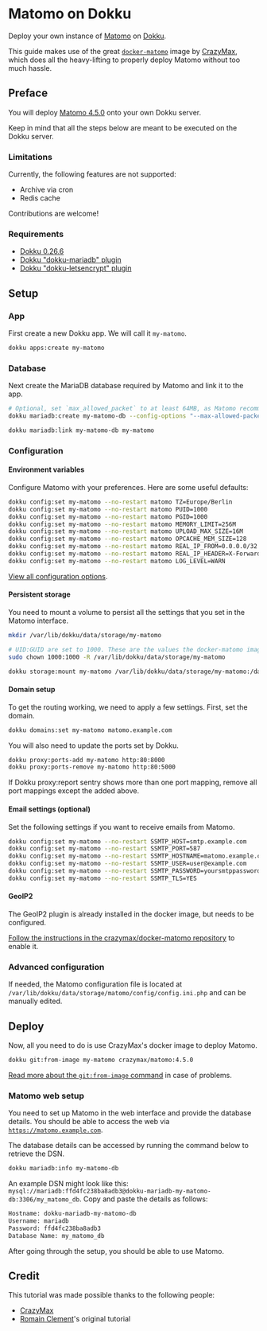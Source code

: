 # Matomo on Dokku

Deploy your own instance of [Matomo](https://matomo.org) on
[Dokku](https://github.com/dokku/dokku).

This guide makes use of the great [`docker-matomo`](https://github.com/crazy-max/docker-matomo) image by [CrazyMax](https://github.com/crazy-max), which does all the heavy-lifting to properly deploy Matomo without too much hassle.

## Preface

You will deploy [Matomo 4.5.0](https://github.com/matomo-org/matomo/releases/tag/4.1.1) onto your own
Dokku server.

Keep in mind that all the steps below are meant to be executed on the Dokku server.

### Limitations

Currently, the following features are not supported:

- Archive via cron
- Redis cache

Contributions are welcome!

### Requirements

- [Dokku 0.26.6](https://github.com/dokku/dokku)
- [Dokku "dokku-mariadb" plugin](https://github.com/dokku/dokku-mariadb)
- [Dokku "dokku-letsencrypt" plugin](https://github.com/dokku/dokku-letsencrypt)

## Setup

### App

First create a new Dokku app. We will call it `my-matomo`.

```sh
dokku apps:create my-matomo
```

### Database

Next create the MariaDB database required by Matomo and link it to the app.

```sh
# Optional, set `max_allowed_packet` to at least 64MB, as Matomo recommends
dokku mariadb:create my-matomo-db --config-options "--max-allowed-packet=67108864"

dokku mariadb:link my-matomo-db my-matomo
```

### Configuration

#### Environment variables

Configure Matomo with your preferences.
Here are some useful defaults:

```sh
dokku config:set my-matomo --no-restart matomo TZ=Europe/Berlin
dokku config:set my-matomo --no-restart matomo PUID=1000
dokku config:set my-matomo --no-restart matomo PGID=1000
dokku config:set my-matomo --no-restart matomo MEMORY_LIMIT=256M
dokku config:set my-matomo --no-restart matomo UPLOAD_MAX_SIZE=16M
dokku config:set my-matomo --no-restart matomo OPCACHE_MEM_SIZE=128
dokku config:set my-matomo --no-restart matomo REAL_IP_FROM=0.0.0.0/32
dokku config:set my-matomo --no-restart matomo REAL_IP_HEADER=X-Forwarded-For
dokku config:set my-matomo --no-restart matomo LOG_LEVEL=WARN
```

[View all configuration options](https://github.com/crazy-max/docker-matomo#environment-variables).

#### Persistent storage

You need to mount a volume to persist all the settings that you set in the Matomo interface.

```sh
mkdir /var/lib/dokku/data/storage/my-matomo

# UID:GUID are set to 1000. These are the values the docker-matomo image uses.
sudo chown 1000:1000 -R /var/lib/dokku/data/storage/my-matomo

dokku storage:mount my-matomo /var/lib/dokku/data/storage/my-matomo:/data
```

#### Domain setup

To get the routing working, we need to apply a few settings.
First, set the domain.

```sh
dokku domains:set my-matomo matomo.example.com
```

You will also need to update the ports set by Dokku.

```sh
dokku proxy:ports-add my-matomo http:80:8000
dokku proxy:ports-remove my-matomo http:80:5000
```

If Dokku proxy:report sentry shows more than one port mapping, remove all port mappings except the added above.

#### Email settings (optional)

Set the following settings if you want to receive emails from Matomo.

```sh
dokku config:set my-matomo --no-restart SSMTP_HOST=smtp.example.com
dokku config:set my-matomo --no-restart SSMTP_PORT=587
dokku config:set my-matomo --no-restart SSMTP_HOSTNAME=matomo.example.com
dokku config:set my-matomo --no-restart SSMTP_USER=user@example.com
dokku config:set my-matomo --no-restart SSMTP_PASSWORD=yoursmtppassword
dokku config:set my-matomo --no-restart SSMTP_TLS=YES
```

#### GeoIP2

The GeoIP2 plugin is already installed in the docker image, but needs to be configured.

[Follow the instructions in the crazymax/docker-matomo repository](https://github.com/crazy-max/-matomo#geoip2) to enable it.

### Advanced configuration

If needed, the Matomo configuration file is located at `/var/lib/dokku/data/storage/matomo/config/config.ini.php` and can be manually edited.

## Deploy

Now, all you need to do is use CrazyMax's docker image to deploy Matomo.

```sh
dokku git:from-image my-matomo crazymax/matomo:4.5.0
```

[Read more about the `git:from-image` command](https://dokku.com/docs~v0.26.6/deployment/methods/git/#initializing-an-app-repository-from-a-docker-image) in case of problems.

### Matomo web setup

You need to set up Matomo in the web interface and provide the database details.
You should be able to access the web via [`https://matomo.example.com`](https://matomo.example.com).

The database details can be accessed by running the command below to retrieve the DSN.

```sh
dokku mariadb:info my-matomo-db
```

An example DSN might look like this:
`mysql://mariadb:ffd4fc238ba8adb3@dokku-mariadb-my-matomo-db:3306/my_matomo_db`.
Copy and paste the details as follows:

```sh
Hostname: dokku-mariadb-my-matomo-db
Username: mariadb
Password: ffd4fc238ba8adb3
Database Name: my_matomo_db
```

After going through the setup, you should be able to use Matomo.

## Credit

This tutorial was made possible thanks to the following people:

- [CrazyMax](https://github.com/crazy-max)
- [Romain Clement](https://github.com/rclement/dokku-matomo)'s original tutorial
